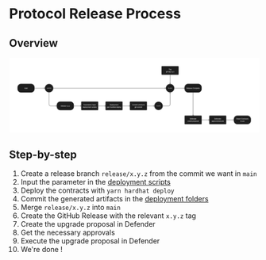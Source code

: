 # Protocol Release Process

## Overview

![ETH_Release_Process.jpg](assets/ETH_Release_Process.jpg)

## Step-by-step

1. Create a release branch `release/x.y.z` from the commit we want in `main`
2. Input the parameter in the [deployment scripts](deploy)
3. Deploy the contracts with `yarn hardhat deploy`
4. Commit the generated artifacts in the [deployment folders](deployments)
5. Merge `release/x.y.z` into `main`
6. Create the GitHub Release with the relevant `x.y.z` tag
7. Create the upgrade proposal in Defender
8. Get the necessary approvals
9. Execute the upgrade proposal in Defender
10. We're done !